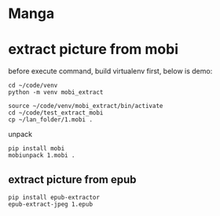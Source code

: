 # Manga

# extract picture from mobi

before execute command, build virtualenv first, below is demo:

```
cd ~/code/venv
python -m venv mobi_extract

source ~/code/venv/mobi_extract/bin/activate
cd ~/code/test_extract_mobi
cp ~/lan_folder/1.mobi .
```

unpack

```
pip install mobi
mobiunpack 1.mobi .
```

## extract picture from epub

```
pip install epub-extractor
epub-extract-jpeg 1.epub
```

